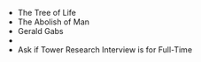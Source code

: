 - The Tree of Life
- The Abolish of Man
- Gerald Gabs
- 
- Ask if Tower Research Interview is for Full-Time
